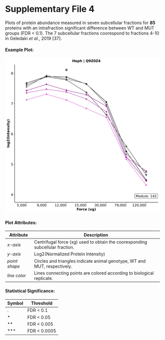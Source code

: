 # Supplementary File 4

Plots of protein abundance measured in seven subcellular fractions for __85__
proteins with an intrafraction significant difference between WT and MUT groups (FDR < 0.1). 
The 7 subcellular fractions coorespond to fractions 4-10 in Geledaki _et al._, 2019 [37].

#### Example Plot:
![plot](../../figs/Proteins/S4_Example.png)

#### Plot Attributes:
| Attribute | Description |
| --------- | ----------- |
| _x-axis_   | Centrifugal force (xg) used to obtain the cooresponding subcellular fraction.|
| _y-axis_   | Log2(Normalized Protein Intensity) |
| _point shape_   | Circles and triangles indicate animal genotype, WT and MUT, respectively. |
| _line color_   | Lines connecting points are colored according to biological replicate. |

#### Statistical Significance:
| Symbol | Threshold |
|--------|-----------|
| . | FDR < 0.1   |
| * | FDR < 0.05  |
| **| FDR < 0.005 |
|***| FDR < 0.0005|
